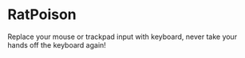 # RatPoison
Replace your mouse or trackpad input with keyboard, never take your hands off the keyboard again!

